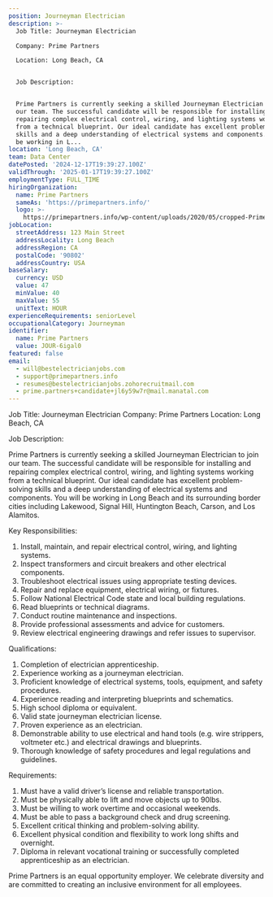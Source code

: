 ```yaml
---
position: Journeyman Electrician
description: >-
  Job Title: Journeyman Electrician

  Company: Prime Partners

  Location: Long Beach, CA


  Job Description:


  Prime Partners is currently seeking a skilled Journeyman Electrician to join
  our team. The successful candidate will be responsible for installing and
  repairing complex electrical control, wiring, and lighting systems working
  from a technical blueprint. Our ideal candidate has excellent problem-solving
  skills and a deep understanding of electrical systems and components. You will
  be working in L...
location: 'Long Beach, CA'
team: Data Center
datePosted: '2024-12-17T19:39:27.100Z'
validThrough: '2025-01-17T19:39:27.100Z'
employmentType: FULL_TIME
hiringOrganization:
  name: Prime Partners
  sameAs: 'https://primepartners.info/'
  logo: >-
    https://primepartners.info/wp-content/uploads/2020/05/cropped-Prime-Partners-Logo-NO-BG-1-1.png
jobLocation:
  streetAddress: 123 Main Street
  addressLocality: Long Beach
  addressRegion: CA
  postalCode: '90802'
  addressCountry: USA
baseSalary:
  currency: USD
  value: 47
  minValue: 40
  maxValue: 55
  unitText: HOUR
experienceRequirements: seniorLevel
occupationalCategory: Journeyman
identifier:
  name: Prime Partners
  value: JOUR-6igal0
featured: false
email:
  - will@bestelectricianjobs.com
  - support@primepartners.info
  - resumes@bestelectricianjobs.zohorecruitmail.com
  - prime.partners+candidate+jl6y59w7r@mail.manatal.com
---
```




Job Title: Journeyman Electrician
Company: Prime Partners
Location: Long Beach, CA

Job Description:

Prime Partners is currently seeking a skilled Journeyman Electrician to join our team. The successful candidate will be responsible for installing and repairing complex electrical control, wiring, and lighting systems working from a technical blueprint. Our ideal candidate has excellent problem-solving skills and a deep understanding of electrical systems and components. You will be working in Long Beach and its surrounding border cities including Lakewood, Signal Hill, Huntington Beach, Carson, and Los Alamitos.

Key Responsibilities:

1. Install, maintain, and repair electrical control, wiring, and lighting systems.
2. Inspect transformers and circuit breakers and other electrical components.
3. Troubleshoot electrical issues using appropriate testing devices.
4. Repair and replace equipment, electrical wiring, or fixtures.
5. Follow National Electrical Code state and local building regulations.
6. Read blueprints or technical diagrams.
7. Conduct routine maintenance and inspections.
8. Provide professional assessments and advice for customers.
9. Review electrical engineering drawings and refer issues to supervisor.

Qualifications:

1. Completion of electrician apprenticeship.
2. Experience working as a journeyman electrician.
3. Proficient knowledge of electrical systems, tools, equipment, and safety procedures.
4. Experience reading and interpreting blueprints and schematics.
5. High school diploma or equivalent.
6. Valid state journeyman electrician license.
7. Proven experience as an electrician.
8. Demonstrable ability to use electrical and hand tools (e.g. wire strippers, voltmeter etc.) and electrical drawings and blueprints.
9. Thorough knowledge of safety procedures and legal regulations and guidelines.

Requirements:

1. Must have a valid driver’s license and reliable transportation.
2. Must be physically able to lift and move objects up to 90lbs.
3. Must be willing to work overtime and occasional weekends.
4. Must be able to pass a background check and drug screening.
5. Excellent critical thinking and problem-solving ability.
6. Excellent physical condition and flexibility to work long shifts and overnight.
7. Diploma in relevant vocational training or successfully completed apprenticeship as an electrician.

Prime Partners is an equal opportunity employer. We celebrate diversity and are committed to creating an inclusive environment for all employees.
